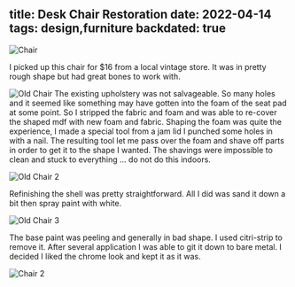 title: Desk Chair Restoration
date: 2022-04-14
tags: design,furniture
backdated: true
---
![Chair](finished1.jpeg)

I picked up this chair for $16 from a local vintage store. It was in pretty rough shape but had great bones to work with.

![Old Chair](oldChair1.jpeg)
The existing upholstery was not salvageable. So many holes and it seemed like something may have gotten into the foam of the seat pad at some point. So I stripped the fabric and foam and was able to re-cover the shaped mdf with new foam and fabric. Shaping the foam was quite the experience, I made a special tool from a jam lid I punched some holes in with a nail. The resulting tool let me pass over the foam and shave off parts in order to get it to the shape I wanted. The shavings were impossible to clean and stuck to everything ... do not do this indoors.

![Old Chair 2](oldChair2.jpeg)

Refinishing the shell was pretty straightforward. All I did was sand it down a bit then spray paint with white.

![Old Chair 3](oldChair3.jpeg)

The base paint was peeling and generally in bad shape. I used citri-strip to remove it. After several application I was able to git it down to bare metal. I decided I liked the chrome look and kept it as it was.

![Chair 2](finished2.jpeg)
